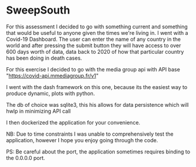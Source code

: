 # SweepSouth

For this assessment I decided to go with something current and something that would be useful to anyone given the times we're living in. I went with a Covid-19 Dashboard.
The user can enter the name of any country in the world and after pressing the submit button they will have access to over 600 days worth of data, data back to 2020 of how 
that particular country has been doing in death cases.

For this exercise I decided to go with the media group api with API base "https://covid-api.mmediagroup.fr/v1"

I went with the dash framework on this one, because its the easiest way to produce dynamic, plots with python.

The db of choice was sqlite3, this his allows for data persistence which will hwlp in minimizing API call

I then dockerized the application for your convenience.

NB: Due to time constraints I was unable to comprehensively test the application, however I hope you enjoy going through the code.

PS: Be careful about the port, the application sometimes requires binding to the 0.0.0.0 port.
